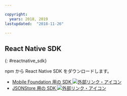 ```yaml
---

copyright:
  years: 2018, 2019
lastupdated:  "2018-11-26"

---
```


##	React Native SDK
{: #reactnative_sdk}

npm から React Native SDK をダウンロードします。

* [Mobile Foundation 用の SDK ![外部リンク・アイコン](../../icons/launch-glyph.svg "外部リンク・アイコン")](https://www.npmjs.com/package/react-native-ibm-mobilefirst)
* [JSONStore 用の SDK ![外部リンク・アイコン](../../icons/launch-glyph.svg "外部リンク・アイコン")](https://www.npmjs.com/package/react-native-mobilefirst-jsonstore)

